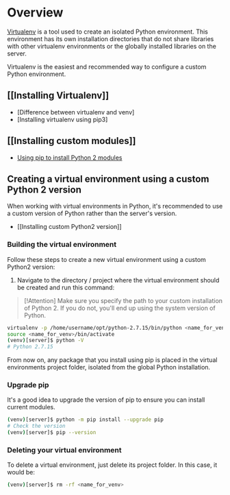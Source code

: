 # Overview

[Virtualenv](https://pypi.org/project/virtualenv/) is a tool used to create an isolated Python environment. 
This environment has its own installation directories that do not share libraries with other virtualenv environments 
or the globally installed libraries on the server. 

Virtualenv is the easiest and recommended way to configure a custom Python environment.

## [[Installing Virtualenv]]
- [Difference between virtualenv and venv]
- [Installing virtualenv using pip3]

## [[Installing custom modules]]

-   [Using pip to install Python 2 modules](https://help.dreamhost.com/hc/en-us/articles/115000221112-Using-pip-to-install-Python-2-modules)


## Creating a virtual environment using a custom Python 2 version

When working with virtual environments in Python, it's recommended to use a custom version of Python rather than the server's version.

- [[Installing custom Python2 version]]

### Building the virtual environment

Follow these steps to create a new virtual environment using a custom Python2 version:

1. Navigate to the directory / project where the virtual environment should be created and run this command:


> [!Attention]
> Make sure you specify the path to your custom installation of Python 2. If you do not, you'll end up using the system version of Python.

```bash
virtualenv -p /home/username/opt/python-2.7.15/bin/python <name_for_venv> # or .
source <name_for_venv>/bin/activate
(venv)[server]$ python -V
# Python 2.7.15
```

From now on, any package that you install using pip is placed in the virtual environments project folder, isolated from the global Python installation.

### Upgrade pip

It's a good idea to upgrade the version of pip to ensure you can install current modules.

```bash
(venv)[server]$ python -m pip install --upgrade pip
# Check the version
(venv)[server]$ pip --version
```


### Deleting your virtual environment

To delete a virtual environment, just delete its project folder. In this case, it would be:

```bash
(venv)[server]$ rm -rf <name_for_venv>
```

